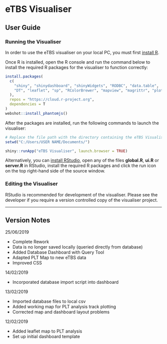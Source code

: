 # eTBS Visualiser

## User Guide

### Running the Visualiser

In order to use the eTBS visualiser on your local PC, you must first [install R](https://cloud.r-project.org/).

Once R is installed, open the R console and run the command below to install the required R packages for the visualiser to function correctly:

```r
install.packages(
  c(
    "shiny", "shinydashboard", "shinyWidgets", "RODBC", "data.table",
    "DT", "leaflet", "sp", "RColorBrewer", "mapview", "magrittr", "plotly"
  ),
  repos = "https://cloud.r-project.org",
  dependencies = T
)
webshot::install_phantomjs()
```

After the packages are installed, run the following commands to launch the visualiser:

```r
# Replace the file path with the directory containing the eTBS Visualiser folder
setwd("C:/Users/USER NAME/Documents/")

shiny::runApp("eTBS Visualiser", launch.browser = TRUE)
```

Alternatively, you can [install RStudio](https://www.rstudio.com/products/rstudio/download/#download), open any of the files **global.R**, **ui.R** or **server.R** in RStudio, install the required R packages and click the run icon on the top right-hand side of the source window.

### Editing the Visualiser

RStudio is recommended for development of the visualiser. Please see the developer if you require a version controlled copy of the visualiser project.

---

## Version Notes

25/06/2019

* Complete Rework
* Data is no longer saved locally (queried directly from database)
* Added Database Dashboard with Query Tool
* Adapted PLT Map to new eTBS data
* Improved CSS

14/02/2019

* Incorporated database import script into dashboard

13/02/2019

* Imported database files to local csv
* Added working map for PLT analysis track plotting
* Corrected map and dashboard layout problems

12/02/2019

* Added leaflet map to PLT analysis
* Set up initial dashboard template